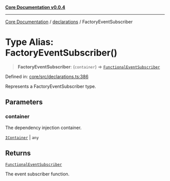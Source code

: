 [**Core Documentation v0.0.4**](../../README.md)

***

[Core Documentation](../../modules.md) / [declarations](../README.md) / FactoryEventSubscriber

# Type Alias: FactoryEventSubscriber()

> **FactoryEventSubscriber**: (`container`) => [`FunctionalEventSubscriber`](FunctionalEventSubscriber.md)

Defined in: [core/src/declarations.ts:386](https://github.com/stonemjs/core/blob/93efe04ef1a71ad6f49c3b315da54d45ace50f23/src/declarations.ts#L386)

Represents a FactoryEventSubscriber type.

## Parameters

### container

The dependency injection container.

[`IContainer`](IContainer.md) | `any`

## Returns

[`FunctionalEventSubscriber`](FunctionalEventSubscriber.md)

The event subscriber function.
